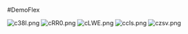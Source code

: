 #DemoFlex

<img src="https://i.wingur.com/c38I.png" alt="c38I.png" border="0">
<img src="https://i.wingur.com/cRR0.png" alt="cRR0.png" border="0">
<img src="https://i.wingur.com/cLWE.png" alt="cLWE.png" border="0">
<img src="https://i.wingur.com/ccIs.png" alt="ccIs.png" border="0">
<img src="https://i.wingur.com/czsv.png" alt="czsv.png" border="0">
